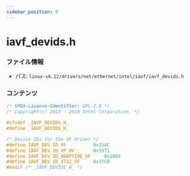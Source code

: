 ```yaml
---
sidebar_position: 9
---
```

# iavf_devids.h

### ファイル情報

- パス: `linux-v6.12/drivers/net/ethernet/intel/iavf/iavf_devids.h`

### コンテンツ

```h
/* SPDX-License-Identifier: GPL-2.0 */
/* Copyright(c) 2013 - 2018 Intel Corporation. */

#ifndef _IAVF_DEVIDS_H_
#define _IAVF_DEVIDS_H_

/* Device IDs for the VF driver */
#define IAVF_DEV_ID_VF			0x154C
#define IAVF_DEV_ID_VF_HV		0x1571
#define IAVF_DEV_ID_ADAPTIVE_VF		0x1889
#define IAVF_DEV_ID_X722_VF		0x37CD
#endif /* _IAVF_DEVIDS_H_ */

```
